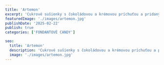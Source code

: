 ```yaml
---
title: 'Artemon'
excerpt: 'Cukrové sušienky s čokoládovou a krémovou príchuťou a pridanými praženými drvenými arašidmi.'
featuredImage: './images/artemon.jpg'
publishDate: '2025-02-22'
publish: true
categories: ['FONDANTOVÉ CANDY']

seo:
  title: 'Artemon'
  description: 'Cukrové sušienky s čokoládovou a krémovou príchuťou a pridanými praženými drvenými arašidmi.'
  image: './images/artemon.jpg'
---
```

